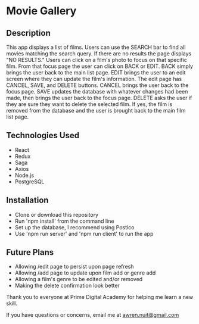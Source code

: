# Movie Gallery

## Description
This app displays a list of films. Users can use the SEARCH bar to find all movies matching the search query. If there are no results the page displays "NO RESULTS." Users can click on a film's photo to focus on that specific film. From that focus page the user can click on BACK or EDIT. BACK simply brings the user back to the main list page. EDIT brings the user to an edit screen where they can update the film's information. The edit page has CANCEL, SAVE, and DELETE buttons. CANCEL brings the user back to the focus page. SAVE updates the database with whatever changes had been made, then brings the user back to the focus page. DELETE asks the user if they are sure they want to delete the selected film. If yes, the film is removed from the database and the user is brought back to the main film list page.

## Technologies Used
- React
- Redux
- Saga
- Axios
- Node.js
- PostgreSQL

## Installation
- Clone or download this repository
- Run 'npm install' from the command line
- Set up the database, I recommend using Postico
- Use 'npm run server' and 'npm run client' to run the app

## Future Plans
- Allowing /edit page to persist upon page refresh
- Allowing /add page to update upon film add or genre add
- Allowing a film's genre to be edited and/or removed
- Making the delete confirmation look better

Thank you to everyone at Prime Digital Academy for helping me learn a new skill.

If you have questions or concerns, email me at awren.nuit@gmail.com